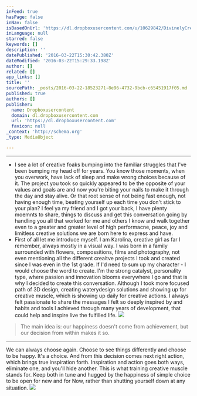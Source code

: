 ```yaml
---
inFeed: true
hasPage: false
inNav: false
isBasedOnUrl: 'https://dl.dropboxusercontent.com/u/10629842/DivinelyCreativePodcast_catalysee/launch/e00_Intro_DivinelyCreative.mp3'
inLanguage: null
starred: false
keywords: []
description: ''
datePublished: '2016-03-22T15:30:42.380Z'
dateModified: '2016-03-22T15:29:33.198Z'
author: []
related: []
app_links: []
title: ''
sourcePath: _posts/2016-03-22-18523271-8e96-4732-9bcb-c65451917f05.md
published: true
authors: []
publisher:
  name: Dropboxusercontent
  domain: dl.dropboxusercontent.com
  url: 'https://dl.dropboxusercontent.com'
  favicon: null
_context: 'http://schema.org'
_type: MediaObject

---
```

****

* I see a lot of creative foaks bumping into the familiar struggles that I've been bumping my head off for years. You know those moments, when you overwork, have lack of sleep and make wrong choices because of it. The project you took so quickly appeared to be the opposite of your values and goals are and now you're biting your nails to make it through the day and stay alive. Or that root sense of not being fast enough, not having enough time, beating yourself up each time you don't stick to your plan? I feel ya my friend and I got your back, I have plenty moemnts to share, things to discuss and get this conversation going by handling you all that worked for me and others I know and walk together even to a greater and greater level of high performacne, peace, joy and limitless creative solutions we are born here to express and have. 
* First of all let me introduce myself. I am Karolina, creative girl as far I remember, always mostly in a visual way. I was born in a family surrounded with flowers, compossitions, films and photography, not even mentioning all the different creaitve projects I took and created since I was even in the 1st grade. If I'd need to sum up my character - I would choose the word to create. I'm the strong catalyst, personality type, where passion and innovation blooms everywhere I go and that is why I decided to create this conversation. Although I took more focused path of 3D design, creating waterydesign solutions and showing up for creative muscle, which is showing up daily for creative actions. I always felt passionate to share the messages I felt so deeply inspired by and habits and tools I achieved through many years of development, that could help and inspire live the fulfilled life.
![](https://the-grid-user-content.s3-us-west-2.amazonaws.com/f6c85b07-13af-495f-ac6b-e999da6e5a14.jpg)

> The main idea is: our happiness doesn't come from achievement, but our decision from within makes it so.

****

We can always choose again. Choose to see things differently and choose to be happy. It's a choice. And from this decision comes next right action, which brings true inspiration forth. Inspiration and action goes both ways, eliminate one, and you'll hide another. This is what training creative muscle stands for. Keep both in tune and hugged by the happiness of simple choice to be open for new and for Now, rather than shutting yourself down at any situation.
![](https://the-grid-user-content.s3-us-west-2.amazonaws.com/9bf84ceb-3bdb-4873-94d7-1b3744406aec.png)